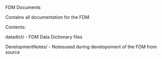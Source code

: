 FDM Documents

Contains all documentation for the <dataset> FDM.

Contents:

datadict/ - <dataset> FDM Data Dictionary files

DevelopmentNotes/ - <dataset> Notesused during developoment of the FDM from source
